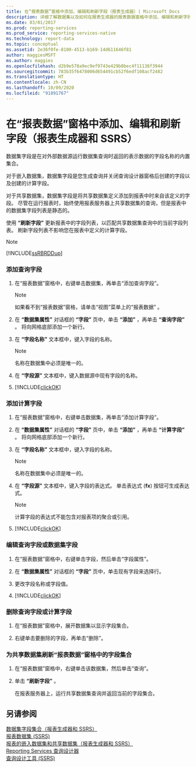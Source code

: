 ```yaml
---
title: 在“报表数据”窗格中添加、编辑和刷新字段（报表生成器）| Microsoft Docs
description: 详细了解数据集以及如何在报表生成器的报表数据窗格中添加、编辑和刷新字段。
ms.date: 03/01/2017
ms.prod: reporting-services
ms.prod_service: reporting-services-native
ms.technology: report-data
ms.topic: conceptual
ms.assetid: 2e36f0fe-8100-4513-b169-14d611646f81
author: maggiesMSFT
ms.author: maggies
ms.openlocfilehash: d2b9e578a9ec9ef9743e429b0bec4f11138f3944
ms.sourcegitcommit: 783b35f6478006d654491cb52f6edf108acf2482
ms.translationtype: HT
ms.contentlocale: zh-CN
ms.lasthandoff: 10/09/2020
ms.locfileid: "91891767"
---
```

# <a name="add-edit-refresh-fields-in-the-report-data-pane-report-builder-and-ssrs"></a>在“报表数据”窗格中添加、编辑和刷新字段（报表生成器和 SSRS）
  数据集字段是在对外部数据源运行数据集查询时返回的表示数据的字段名称的内置集合。  
  
 对于嵌入数据集，数据集字段是您生成查询并关闭查询设计器窗格后创建的字段以及创建的计算字段。  
  
 对于共享数据集，数据集字段是将共享数据集定义添加到报表中时来自该定义的字段。 尽管在运行报表时，始终使用报表服务器上共享数据集的查询，但是报表中的数据集字段列表是静态的。  
  
 使用 **“刷新字段”** 更新报表中的字段列表，以匹配共享数据集查询中的当前字段列表。 刷新字段列表不影响您在报表中定义的计算字段。  
  
> [!NOTE]  
>  [!INCLUDE[ssRBRDDup](../../includes/ssrbrddup-md.md)]  
  
### <a name="to-add-a-query-field"></a>添加查询字段  
  
1.  在“报表数据”窗格中，右键单击数据集，再单击“添加查询字段”。  
  
    > [!NOTE]  
    >  如果看不到“报表数据”窗格，请单击“视图”菜单上的“报表数据” 。  
  
2.  在 **“数据集属性”** 对话框的 **“字段”** 页中，单击 **“添加”** ，再单击 **“查询字段”** 。 将向网格底部添加一个新行。  
  
3.  在 **“字段名称”** 文本框中，键入字段的名称。  
  
    > [!NOTE]  
    >  名称在数据集中必须是唯一的。  
  
4.  在 **“字段源”** 文本框中，键入数据源中现有字段的名称。  
  
5.  [!INCLUDE[clickOK](../../includes/clickok-md.md)]  
  
### <a name="to-add-a-calculated-field"></a>添加计算字段  
  
1.  在“报表数据”窗格中，右键单击数据集，再单击“添加计算字段”。  
  
2.  在 **“数据集属性”** 对话框的 **“字段”** 页中，单击 **“添加”** ，再单击 **“计算字段”** 。 将向网格底部添加一个新行。  
  
3.  在 **“字段名称”** 文本框中，键入字段的名称。  
  
    > [!NOTE]  
    >  名称在数据集中必须是唯一的。  
  
4.  在 **“字段源”** 文本框中，键入字段的表达式。 单击表达式 (**fx**) 按钮可生成表达式。  
  
    > [!NOTE]  
    >  计算字段的表达式不能包含对报表项的聚合或引用。  
  
5.  [!INCLUDE[clickOK](../../includes/clickok-md.md)]  
  
### <a name="to-edit-a-query-field-or-a-dataset-field"></a>编辑查询字段或数据集字段  
  
1.  在“报表数据”窗格中，右键单击字段，然后单击“字段属性”。  
  
2.  在 **“数据集属性”** 对话框的 **“字段”** 页中，单击现有字段来选择行。  
  
3.  更改字段名称或字段值。  
  
4.  [!INCLUDE[clickOK](../../includes/clickok-md.md)]  
  
### <a name="to-delete-a-query-field-or-a-calculated-field"></a>删除查询字段或计算字段  
  
1.  在“报表数据”窗格中，展开数据集以显示字段集合。  
  
2.  右键单击要删除的字段，再单击“删除”。  
  
### <a name="to-refresh-the-field-collection-in-the-report-data-pane-for-a-shared-dataset"></a>为共享数据集刷新“报表数据”窗格中的字段集合  
  
1.  在“报表数据”窗格中，右键单击该数据集，然后单击“查询”。  
  
2.  单击 **“刷新字段”** 。  
  
     在报表服务器上，运行共享数据集查询并返回当前的字段集合。  
  
## <a name="see-also"></a>另请参阅  
 [数据集字段集合（报表生成器和 SSRS）](../../reporting-services/report-data/dataset-fields-collection-report-builder-and-ssrs.md)   
 [报表数据集 (SSRS)](../../reporting-services/report-data/report-datasets-ssrs.md)   
 [报表的嵌入数据集和共享数据集（报表生成器和 SSRS）](../../reporting-services/report-data/report-embedded-datasets-and-shared-datasets-report-builder-and-ssrs.md)   
 [Reporting Services 查询设计器](/previous-versions/sql/)   
 [查询设计工具 (SSRS)](query-design-tools-ssrs.md)  
  
